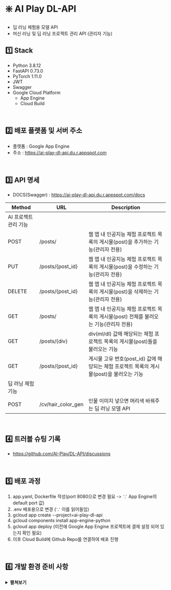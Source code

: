 # ❇️ AI Play DL-API

- 딥 러닝 체험용 모델 API
- 머신 러닝 및 딥 러닝 프로젝트 관리 API (관리자 기능)

## :one: Stack

- Python 3.8.12
- FastAPI 0.73.0
- PyTorch 1.11.0
- JWT
- Swagger
- Google Cloud Platform
  - App Engine
  - Cloud Build

<br/>

## :two: 배포 플랫폼 및 서버 주소

- 플랫폼 : Google App Engine
- 주소 : https://ai-play-dl-api.du.r.appspot.com

<br/>

## :three: API 명세

- DOCS(Swagger) : https://ai-play-dl-api.du.r.appspot.com/docs

| Method                | URL                | Description                                                                               |
| --------------------- | ------------------ | ----------------------------------------------------------------------------------------- |
| AI 프로젝트 관리 기능 |                    |                                                                                           |
| POST                  | /posts/            | 웹 앱 내 인공지능 체험 프로젝트 목록의 게시물(post)을 추가하는 기능(관리자 전용)          |
| PUT                   | /posts/{post_id}   | 웹 앱 내 인공지능 체험 프로젝트 목록의 게시물(post)을 수정하는 기능(관리자 전용)          |
| DELETE                | /posts/{post_id}   | 웹 앱 내 인공지능 체험 프로젝트 목록의 게시물(post)을 삭제하는 기능(관리자 전용)          |
| GET                   | /posts/            | 웹 앱 내 인공지능 체험 프로젝트 목록의 게시물(post) 전체를 불러오는 기능(관리자 전용)     |
| GET                   | /posts/{div}       | div(ml/dl) 값에 해당되는 체험 프로젝트 목록의 게시물(post)들을 불러오는 기능              |
| GET                   | /posts/{post_id}   | 게시물 고유 번호(post_id) 값에 해당되는 체험 프로젝트 목록의 게시물(post)을 불러오는 기능 |
| 딥 러닝 체험 기능     |                    |                                                                                           |
| POST                  | /cv/hair_color_gen | 인물 이미지 넣으면 머리색 바꿔주는 딥 러닝 모델 API                                       |

<br/>

## :four: 트러블 슈팅 기록

- https://github.com/AI-Play/DL-API/discussions

<br/>

## :five: 배포 과정

1. app.yaml, Dockerfile 작성(port 8080으로 변경 필요 -> ∵ App Engine의 default port 값)
2. .env 배포용으로 변경 (∵ 이를 읽어들임)
3. gcloud app create --project=ai-play-dl-api
4. gcloud components install app-engine-python
5. gcloud app deploy (이전에 Google App Engine 프로젝트에 결제 설정 되어 있는지 확인 필요)
6. 이후 Cloud Build에 Github Repo를 연결하여 배포 진행

<br/>

## :six: 개발 환경 준비 사항

<details>
  <summary><b>펼쳐보기</b></summary>

  ```
  # 새 가상환경 만들기
  # 1. 사용해야 할 python version이 있는 디렉토리로 이동
  # 2. 새 가상환경 생성을 위한 명령어 실행
  python -m venv /path/to/new/virtual/environment

  # 3. 가상환경 활성화하기
  source /path/to/new/virtual/environment/bin/activate

  # 4. 필요한 모듈 및 패키지 설치
  pip install -r requirements.txt

  # 5. DB 테이블 마이그레이션
  # (배포 시에는 배포 완료 후 별도로 시행할 것. 처음 한 번 하면 내용 변경되지 않는 한 또 할 필요 없음.)
  # (Dockerfile 내의 해당 코드를 필요에 따라 주석 처리 혹은 해제 후 배포하기)
  alembic upgrade head
  ```

  ##### 개발 서버 실행

  ```
  uvicorn main:app --reload
  ```
</details>